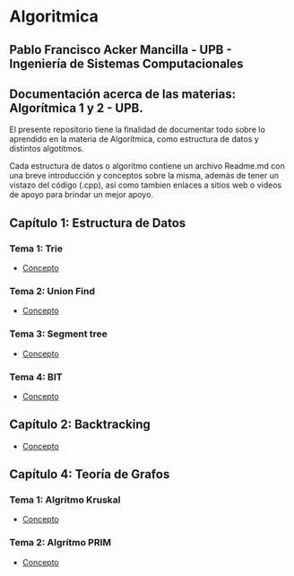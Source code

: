 # Algoritmica

**Pablo Francisco Acker Mancilla** -
**UPB** -
**Ingeniería de Sistemas Computacionales**
-------------------------------------------------
Documentación acerca de las materias: Algorítmica 1 y 2 - UPB.
--------------------------------------------------
El presente repositorio tiene la finalidad de documentar todo sobre lo aprendido en la materia de Algorítmica, como estructura de datos y distintos algotítmos.

Cada estructura de datos o algorítmo contiene un archivo Readme.md con una breve introducción y conceptos sobre la misma, además de tener un vistazo del código (.cpp), así como tambien enlaces a sitios web o videos de apoyo para brindar un mejor apoyo.

## Capítulo 1: Estructura de Datos
### Tema 1: Trie
- [Concepto](https://github.com/PabloAcker/Algoritmica/tree/main/Cap1%20Estructura%20de%20Datos/Trie)
### Tema 2: Union Find
- [Concepto](https://github.com/PabloAcker/Algoritmica/tree/main/Cap1%20Estructura%20de%20Datos/Union%20Find)
### Tema 3: Segment tree
- [Concepto](https://github.com/PabloAcker/Algoritmica/tree/main/Cap1%20Estructura%20de%20Datos/Segment%20Tree)
### Tema 4: BIT
- [Concepto](https://github.com/PabloAcker/Algoritmica/tree/main/Cap1%20Estructura%20de%20Datos/BIT)

## Capítulo 2: Backtracking
- [Concepto](https://github.com/PabloAcker/Algoritmica/tree/main/Cap2%20Backtracking)

## Capítulo 4: Teoría de Grafos
### Tema 1: Algrítmo Kruskal
- [Concepto]()
### Tema 2: Algrítmo PRIM
- [Concepto]()
